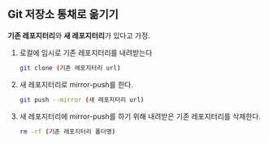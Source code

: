 ## Git 저장소 통채로 옮기기

**기존 레포지터리**와 **새 레포지터리**가 있다고 가정.

1. 로컬에 임시로 기존 레포지터리를 내려받는다
    ```sh
    git clone (기존 레포지터리 url)
    ```

2. 새 레포지터리로 mirror-push를 한다.
    ```sh
    git push --mirror (새 레포지터리 url)
    ```

3. 새 레포지터리에 mirror-push를 하기 위해 내려받은 기존 레포지터리를 삭제한다.
    ```sh
    rm -rf (기존 레포지터리 폴더명)
    ```